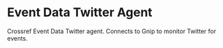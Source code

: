 # Event Data Twitter Agent

Crossref Event Data Twitter agent. Connects to Gnip to monitor Twitter for events.